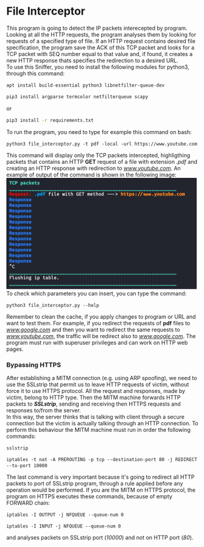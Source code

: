 # File Interceptor
This program is going to detect the IP packets interecepted by program. Looking at all the HTTP requests, the program analyses them by looking for requests of a specified type of file. If an HTTP request contains desired file specification, the program save the ACK of this TCP packet and looks for a TCP packet with SEQ number equal to that value and, if found, it creates a new HTTP response thats specifies the redirection to a desired URL.   
To use this Sniffer, you need to install the following modules for python3, through this command:
<pre lang="bash"><code>apt install build-essential python3 libnetfilter-queue-dev</code></pre>
```bash
pip3 install argparse termcolor netfilterqueue scapy
```
or<br>
```bash
pip3 install -r requirements.txt
```
To run the program, you need to type for example this command on bash:
<pre lang="bash"><code>python3 file_interceptor.py -t pdf -local -url https://www.youtube.com</code></pre>
This command will display only the TCP packets intercepted, highligthing packets that contains an HTTP <b>GET</b> request of a file with extension <i>.pdf</i> and creating an HTTP response with redirection to <i>www.youtube.com</i>. An example of output of the command is shown in the following image:<br>
<img src="output.png" width="500" alt="output"><br>
To check which parameters you can insert, you can type the command:
<pre lang="bash"><code>python3 file_interceptor.py --help </code></pre>
Remember to clean the cache, if you apply changes to program or URL and want to test them. For example, if you redirect the requests of <b>pdf</b> files to <i>www.google.com</i> and then you want to redirect the same requests to <i>www.youtube.com</i>, the traffic will be redirect also to <i>www.google.com</i>.
The program must run with superuser privileges and can work on HTTP web pages.

### Bypassing HTTPS
After establishing a MITM connection (e.g. using ARP spoofing), we need to use the SSLstrip that permit us to leave HTTP requests of victim, without force it to use HTTPS protocol. All the request and responses, made by victim, belong to HTTP type. Then the MITM machine forwards HTTP packets to <b><i>SSLstrip</i></b>, sending and receiving then HTTPS requests and responses to/from the server. <br>
In this way, the server thinks that is talking with client through a secure connection but the victim is actually talking through an HTTP connection. To perform this behaviour the MITM machine must run in order the following commands:
<pre lang="bash"><code>sslstrip</code></pre>
<pre lang="bash"><code>iptables -t nat -A PREROUTING -p tcp --destination-port 80 -j REDIRECT --to-port 10000</code></pre>
The last command is very important because it's going to redirect all HTTP packets to port of SSLstrip program, through a rule applied before any operation would be performed.
If you are the MITM on HTTPS protocol, the program on HTTPS executes these commands, because of empty FORWARD chain:
<pre lang="bash"><code>iptables -I OUTPUT -j NFQUEUE --queue-num 0 </code></pre>
<pre lang="bash"><code>iptables -I INPUT -j NFQUEUE --queue-num 0 </code></pre>
and analyses packets on SSLstrip port (<i>10000</i>) and not on HTTP port (<i>80</i>).
